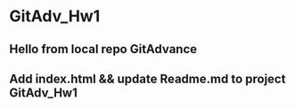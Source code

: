 # GitAdv_Hw1
## Hello from local repo GitAdvance
## Add index.html && update Readme.md to project GitAdv_Hw1